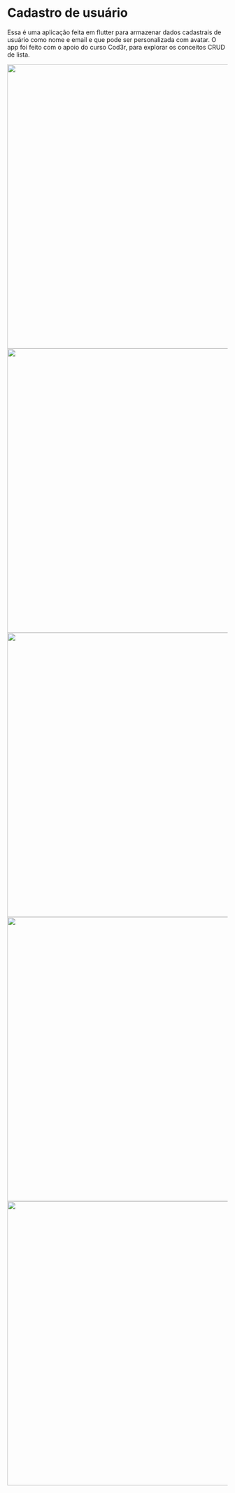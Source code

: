 # Cadastro de usuário

Essa é uma aplicação feita em flutter para armazenar dados cadastrais de usuário como nome e email e que pode ser personalizada com avatar. 
O app foi feito com o apoio do curso Cod3r, para explorar os conceitos CRUD de lista.

<div align="center"><img src="https://user-images.githubusercontent.com/88554358/151474990-6f101f29-3aa0-4b66-a0a0-c5a925c5f94c.jpeg" width="650px" />
  </div>
  <div align="center"><img src="https://user-images.githubusercontent.com/88554358/151475037-2a2e4545-3cf4-4ea6-904d-4d05911a64a6.jpeg" width="650px" />
  </div>
  <div align="center"><img src="https://user-images.githubusercontent.com/88554358/151475083-80ef4d85-266b-4993-9998-0cb5f7bef22a.jpeg" width="650px" />
  </div>
  <div align="center"><img src="https://user-images.githubusercontent.com/88554358/151475077-b522d1a1-4be4-4898-971d-db7b3f31f5d3.jpeg" width="650px" />
  </div>
  <div align="center"><img src="https://user-images.githubusercontent.com/88554358/151475137-72c0294d-6ef8-4b14-baad-97fd3a8017b7.jpeg" width="650px" />
  </div>
  
  

